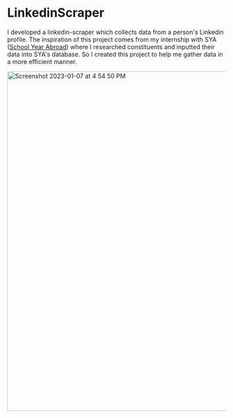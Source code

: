 # LinkedinScraper

I developed a linkedin-scraper which collects data from a person's Linkedin profile. 
The inspiration of this project comes from my internship with SYA ([School Year Abroad](https://www.sya.org/)) where I researched constituents and 
inputted their data into SYA's database. So I created this project to help me gather data in a more efficient manner. 


<img width="781" alt="Screenshot 2023-01-07 at 4 54 50 PM" src="https://user-images.githubusercontent.com/102321655/211171663-05b1aead-9b9e-461b-8a79-fee3ae132e63.png">
